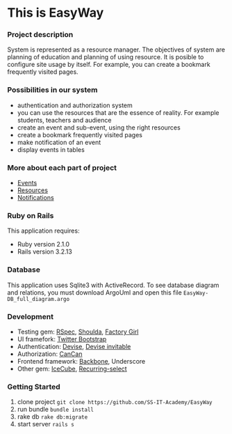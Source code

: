 # This is EasyWay

### Project description

System is represented as a resource manager.
The objectives of system are planning of education and planning of using resource.
It is posible to configure site usage by itself.
For example, you can create a bookmark frequently visited pages.

### Possibilities in our system

* authentication and authorization system
* you can use the resources that are the essence of reality. For example students, teachers and audience
* сreate an event and sub-event, using the right resources
* create a bookmark frequently visited pages
* make notification of an event
* display events in tables

### More about each part of project

* [Events](https://github.com/SS-IT-Academy/EasyWay/wiki/Events)
* [Resources](https://github.com/SS-IT-Academy/EasyWay/wiki/Resources)
* [Notifications](https://github.com/SS-IT-Academy/EasyWay/wiki/Notifications)

### Ruby on Rails

This application requires:

* Ruby version 2.1.0
* Rails version 3.2.13

### Database

This application uses Sqlite3 with ActiveRecord.
To see database diagram and relations, you must download ArgoUml and open this file `EasyWay-DB_full_diagram.argo`


### Development

* Testing gem: [RSpec](https://github.com/rspec/rspec-core), [Shoulda](https://github.com/thoughtbot/shoulda), [Factory Girl](https://github.com/thoughtbot/factory_girl)
* UI framefork: [Twitter Bootstrap](https://github.com/seyhunak/twitter-bootstrap-rails)
* Authentication: [Devise](https://github.com/plataformatec/devise), [Devise invitable](https://github.com/scambra/devise_invitable)
* Authorization: [CanCan](https://github.com/ryanb/cancan)
* Frontend framework: [Backbone](https://github.com/codebrew/backbone-rails), Underscore
* Other gem: [IceCube](https://github.com/seejohnrun/ice_cube), [Recurring-select](https://github.com/GetJobber/recurring_select)

### Getting Started

1. clone project `git clone https://github.com/SS-IT-Academy/EasyWay`
2. run bundle `bundle install`
3. rake db `rake db:migrate`
4. start server `rails s`

